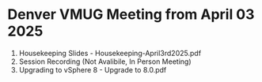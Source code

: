 # Denver VMUG Meeting from April 03 2025
1. Housekeeping Slides - Housekeeping-April3rd2025.pdf
2. Session Recording (Not Avalibile, In Person Meeting)
3. Upgrading to vSphere 8 - Upgrade to 8.0.pdf
